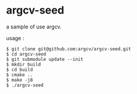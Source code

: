 argcv-seed
=============================

a sample of use argcv.

usage :

````
$ git clone git@github.com:argcv/argcv-seed.git
$ cd argcv-seed
$ git submodule update --init
$ mkdir build
$ cd build
$ cmake ..
$ make -j8
$ ./argcv-seed
````



